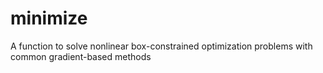 # minimize
A function to solve nonlinear box-constrained optimization problems with common gradient-based methods
